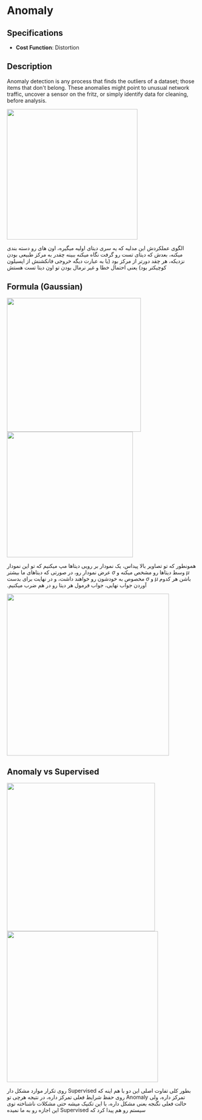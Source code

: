 # Anomaly

## Specifications

- **Cost Function**: Distortion

## Description

Anomaly detection is any process that finds the outliers of a dataset; those items that don't belong. These anomalies might point to unusual network traffic, uncover a sensor on the fritz, or simply identify data for cleaning, before analysis.

<img src="image2.jpg" style="width:3.58719in" />

<span dir="rtl">الگوی عملکردش این مدلیه که یه سری دیتای اولیه میگیره، اون های رو دسته بندی میکنه، بعدش که دیتای تست رو گرفت نگاه میکنه ببینه چقدر به مرکز طبیعی بودن نزدیکه، هر چقد دورتر از مرکز بود (یا به عبارت دیگه خروجی فانکشنش از اپسیلون کوچیکتر بود) یعنی احتمال خطا و غیر نرمال بودن تو اون دیتا تست هستش</span>

## Formula (Gaussian)

<img src="image1.jpg" style="width:3.6744in" />

<img src="image6.jpg" style="width:3.45601in" />

<span dir="rtl">همونطور که تو تصاویر بالا پیداس، یک نمودار بر رویی دیتاها مپ میکنیم که تو این نمودار $\mu$ وسط دیتاها رو مشخص میکنه و $\sigma$ عرض نمودار رو، در صورتی که دیتاهای ما بیشتر باشن هر کدوم $\mu$ و $\sigma$ مخصوص به خودشون رو خواهند داشت، و در نهایت برای بدست آوردن جواب نهایی، جواب فرمول هر دیتا رو در هم ضرب میکنیم.</span>

<img src="image5.jpg" style="width:4.4477in" />

## Anomaly vs Supervised

<img src="image3.jpg" style="width:4.06573in" />

<img src="image4.jpg" style="width:4.14817in" />

<span dir="rtl">بطور کلی تفاوت اصلی این دو با هم اینه که Supervised روی تکرار موارد مشکل دار تمرکز داره، ولی Anomaly روی حفظ شرایط فعلی تمرکز داره، در نتیجه هرچی تو حالت فعلی نگنجه بعنی مشکل داره، با این تکنیک میشه حتی مشکلات ناشناخته توی سیستم رو هم پیدا کرد که Supervised این اجازه رو به ما نمیده</span>
